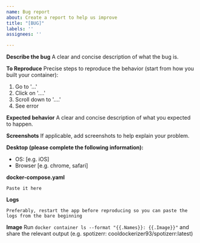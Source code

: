 ```yaml
---
name: Bug report
about: Create a report to help us improve
title: "[BUG]"
labels: ''
assignees: ''

---
```


**Describe the bug**
A clear and concise description of what the bug is.

**To Reproduce**
Precise steps to reproduce the behavior (start from how you built your container):
1. Go to '...'
2. Click on '....'
3. Scroll down to '....'
4. See error

**Expected behavior**
A clear and concise description of what you expected to happen.

**Screenshots**
If applicable, add screenshots to help explain your problem.

**Desktop (please complete the following information):**
 - OS: [e.g. iOS]
 - Browser [e.g. chrome, safari]

**docker-compose.yaml**
```
Paste it here
```
**Logs**
```
Preferably, restart the app before reproducing so you can paste the logs from the bare beginning
```

**Image**
Run 
```docker container ls --format "{{.Names}}: {{.Image}}"``` and share the relevant output (e.g. spotizerr: cooldockerizer93/spotizerr:latest)